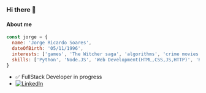 ### Hi there 👋

#### About me
```javascript
const jorge = {
  name: 'Jorge Ricardo Soares',
  dateOfBirth: '05/11/1996',
  interests: ['games', 'The Witcher saga', 'algorithms', 'crime movies'],
  skills: ['Python', 'Node.JS', 'Web Development(HTML,CSS,JS,HTTP)', 'React', 'React Native', 'Angular', 'Express.JS', 'SQL', 'Relational Databases', 'Non Relational Databases', REST API]
}
```
- :white_check_mark: FullStack Developer in progress
- <a href="https://www.linkedin.com/in/jorge-ricardo-soares-4031aa15a/"><img src="https://img.shields.io/badge/LinkedIn--_.svg?style=social&logo=linkedin" alt="LinkedIn"></a>
